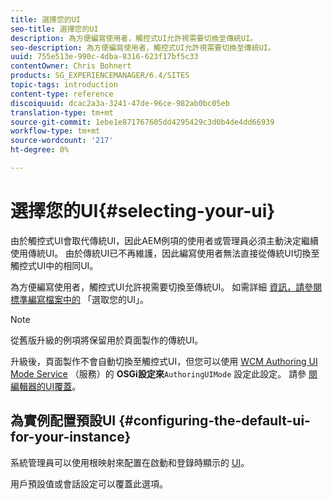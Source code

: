 ```yaml
---
title: 選擇您的UI
seo-title: 選擇您的UI
description: 為方便編寫使用者，觸控式UI允許視需要切換至傳統UI。
seo-description: 為方便編寫使用者，觸控式UI允許視需要切換至傳統UI。
uuid: 755e513e-990c-4dba-8316-623f17bf5c33
contentOwner: Chris Bohnert
products: SG_EXPERIENCEMANAGER/6.4/SITES
topic-tags: introduction
content-type: reference
discoiquuid: dcac2a3a-3241-47de-96ce-982ab0bc05eb
translation-type: tm+mt
source-git-commit: 1ebe1e871767605dd4295429c3d0b4de4dd66939
workflow-type: tm+mt
source-wordcount: '217'
ht-degree: 0%

---
```



# 選擇您的UI{#selecting-your-ui}

由於觸控式UI會取代傳統UI，因此AEM例項的使用者或管理員必須主動決定繼續使用傳統UI。 由於傳統UI已不再維護，因此編寫使用者無法直接從傳統UI切換至觸控式UI中的相同UI。

為方便編寫使用者，觸控式UI允許視需要切換至傳統UI。 如需詳細 [資訊，請參閱標準編寫檔案中的](/help/sites-authoring/select-ui.md) 「選取您的UI」。

>[!NOTE]
>
>從舊版升級的例項將保留用於頁面製作的傳統UI。
>
>升級後，頁面製作不會自動切換至觸控式UI，但您可以使用 [WCM Authoring UI Mode Service](/help/sites-deploying/configuring-osgi.md) （服務）的 **OSGi設定來**`AuthoringUIMode` 設定此設定。 請參 [閱編輯器的UI覆蓋](#uioverridesfortheeditor)。

## 為實例配置預設UI {#configuring-the-default-ui-for-your-instance}

系統管理員可以使用根映射來配置在啟動和登錄時顯示的 [UI](/help/sites-deploying/osgi-configuration-settings.md#daycqrootmapping)。

用戶預設值或會話設定可以覆蓋此選項。
